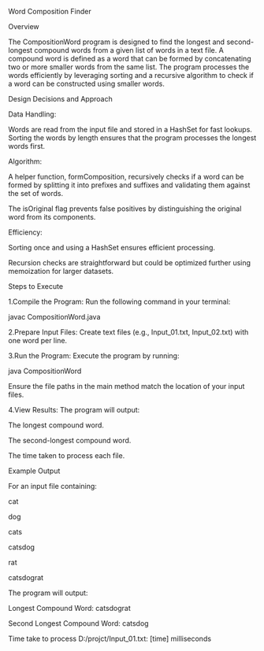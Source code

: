 Word Composition Finder

Overview

The CompositionWord program is designed to find the longest and second-longest compound words from a given list of words in a text file. A compound word is defined as a word that can be formed by concatenating two or more smaller words from the same list. The program processes the words efficiently by leveraging sorting and a recursive algorithm to check if a word can be constructed using smaller words.

Design Decisions and Approach

Data Handling:

Words are read from the input file and stored in a HashSet for fast lookups.
Sorting the words by length ensures that the program processes the longest words first.

Algorithm:

A helper function, formComposition, recursively checks if a word can be formed by splitting it into prefixes and suffixes and validating them against the set of words.

The isOriginal flag prevents false positives by distinguishing the original word from its components.

Efficiency:

Sorting once and using a HashSet ensures efficient processing.

Recursion checks are straightforward but could be optimized further using memoization for larger datasets.

Steps to Execute

1.Compile the Program: Run the following command in your terminal:

javac CompositionWord.java

2.Prepare Input Files: Create text files (e.g., Input_01.txt, Input_02.txt) with one word per line.

3.Run the Program: Execute the program by running:

java CompositionWord

Ensure the file paths in the main method match the location of your input files.

4.View Results: The program will output:

The longest compound word.

The second-longest compound word.

The time taken to process each file.


Example Output

For an input file containing:

cat


dog

cats

catsdog

rat

catsdograt

The program will output:

Longest Compound Word: catsdograt

Second Longest Compound Word: catsdog

Time take to process D:/projct/Input_01.txt: [time] milliseconds
